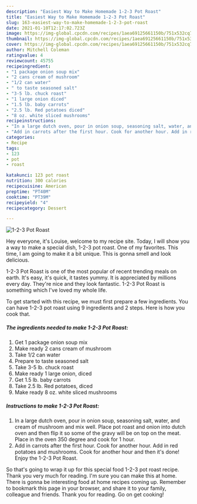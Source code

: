 ```yaml
---
description: "Easiest Way to Make Homemade 1-2-3 Pot Roast"
title: "Easiest Way to Make Homemade 1-2-3 Pot Roast"
slug: 163-easiest-way-to-make-homemade-1-2-3-pot-roast
date: 2021-01-10T12:17:02.723Z
image: https://img-global.cpcdn.com/recipes/1aea69125661150b/751x532cq70/1-2-3-pot-roast-recipe-main-photo.jpg
thumbnail: https://img-global.cpcdn.com/recipes/1aea69125661150b/751x532cq70/1-2-3-pot-roast-recipe-main-photo.jpg
cover: https://img-global.cpcdn.com/recipes/1aea69125661150b/751x532cq70/1-2-3-pot-roast-recipe-main-photo.jpg
author: Mitchell Coleman
ratingvalue: 4
reviewcount: 45755
recipeingredient:
- "1 package onion soup mix"
- "2 cans cream of mushroom"
- "1/2 can water"
- " to taste seasoned salt"
- "3-5 lb. chuck roast"
- "1 large onion diced"
- "1.5 lb. baby carrots"
- "2.5 lb. Red potatoes diced"
- "8 oz. white sliced mushrooms"
recipeinstructions:
- "In a large dutch oven, pour in onion soup, seasoning salt, water, and cream of mushroom and mix well. Place pot roast and onion into dutch oven and then flip it so some of the gravy will be on top on the meat. Place in the oven 350 degree and cook for 1 hour."
- "Add in carrots after the first hour. Cook for another hour. Add in red potatoes and mushrooms. Cook for another hour and then it&#39;s done! Enjoy the 1-2-3 Pot Roast."
categories:
- Recipe
tags:
- 123
- pot
- roast

katakunci: 123 pot roast 
nutrition: 300 calories
recipecuisine: American
preptime: "PT40M"
cooktime: "PT39M"
recipeyield: "4"
recipecategory: Dessert

---
```



![1-2-3 Pot Roast](https://img-global.cpcdn.com/recipes/1aea69125661150b/751x532cq70/1-2-3-pot-roast-recipe-main-photo.jpg)

Hey everyone, it's Louise, welcome to my recipe site. Today, I will show you a way to make a special dish, 1-2-3 pot roast. One of my favorites. This time, I am going to make it a bit unique. This is gonna smell and look delicious.



1-2-3 Pot Roast is one of the most popular of recent trending meals on earth. It's easy, it's quick, it tastes yummy. It is appreciated by millions every day. They're nice and they look fantastic. 1-2-3 Pot Roast is something which I've loved my whole life.


To get started with this recipe, we must first prepare a few ingredients. You can have 1-2-3 pot roast using 9 ingredients and 2 steps. Here is how you cook that.

<!--inarticleads1-->

##### The ingredients needed to make 1-2-3 Pot Roast:

1. Get 1 package onion soup mix
1. Make ready 2 cans cream of mushroom
1. Take 1/2 can water
1. Prepare  to taste seasoned salt
1. Take 3-5 lb. chuck roast
1. Make ready 1 large onion, diced
1. Get 1.5 lb. baby carrots
1. Take 2.5 lb. Red potatoes, diced
1. Make ready 8 oz. white sliced mushrooms




<!--inarticleads2-->

##### Instructions to make 1-2-3 Pot Roast:

1. In a large dutch oven, pour in onion soup, seasoning salt, water, and cream of mushroom and mix well. Place pot roast and onion into dutch oven and then flip it so some of the gravy will be on top on the meat. Place in the oven 350 degree and cook for 1 hour.
1. Add in carrots after the first hour. Cook for another hour. Add in red potatoes and mushrooms. Cook for another hour and then it&#39;s done! Enjoy the 1-2-3 Pot Roast.




So that's going to wrap it up for this special food 1-2-3 pot roast recipe. Thank you very much for reading. I'm sure you can make this at home. There is gonna be interesting food at home recipes coming up. Remember to bookmark this page in your browser, and share it to your family, colleague and friends. Thank you for reading. Go on get cooking!

